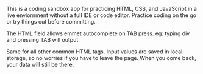 This is a coding sandbox app for practicing HTML, CSS, and JavaScript in a live enviornment without a full IDE or code editor.
Practice coding on the go or try things out before committing.

The HTML field allows emmet autocomplete on TAB press. 
eg: typing div and pressing TAB will output <div></div> 
Same for all other common HTML tags.
Input values are saved in local storage, so no worries if you have to leave the page. 
When you come back, your data will still be there.
